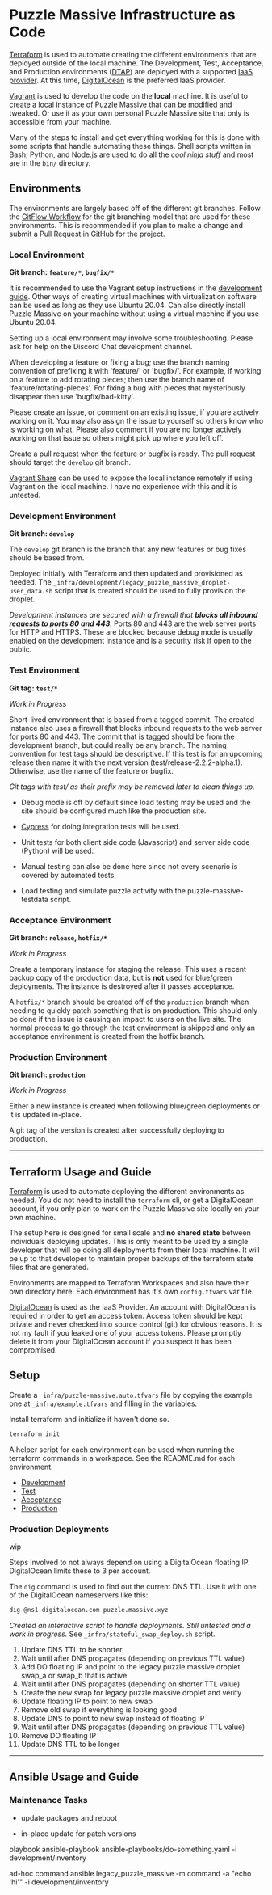# Puzzle Massive Infrastructure as Code

[Terraform](https://www.terraform.io/) is used to automate creating the
different environments that are deployed outside of the local machine. The
Development, Test, Acceptance, and Production environments
([DTAP](https://en.wikipedia.org/wiki/Development,_testing,_acceptance_and_production))
are deployed with a supported
[IaaS provider](https://registry.terraform.io/browse/providers?category=infrastructure&tier=official%2Cpartner).
At this time, [DigitalOcean](https://m.do.co/c/686c08019031) is the preferred
IaaS provider.

[Vagrant](https://www.vagrantup.com/) is used to develop the code on
the **local** machine. It is useful to create a local instance
of Puzzle Massive that can be modified and tweaked. Or use it as your own
personal Puzzle Massive site that only is accessible from your machine.

Many of the steps to install and get everything working for this is done with
some scripts that handle automating these things. Shell scripts written in Bash,
Python, and Node.js are used to do all the _cool ninja stuff_ and most are in
the `bin/` directory.

## Environments

The environments are largely based off of the different git branches. Follow the
[GitFlow Workflow](https://www.atlassian.com/git/tutorials/comparing-workflows/gitflow-workflow)
for the git branching model that are used for these environments. This is
recommended if you plan to make a change and submit a Pull Request in GitHub for
the project.

### Local Environment

**Git branch: `feature/*`, `bugfix/*`**

It is recommended to use the Vagrant setup instructions in the [development
guide](/docs/development.md). Other ways of creating virtual machines with
virtualization software can be used as long as they use Ubuntu 20.04. Can also
directly install Puzzle Massive on your machine without using a virtual machine
if you use Ubuntu 20.04.

Setting up a local environment may involve some troubleshooting. Please ask for
help on the Discord Chat development channel.

When developing a feature or fixing a bug; use the branch naming convention of
prefixing it with 'feature/' or 'bugfix/'. For example, if working on a feature
to add rotating pieces; then use the branch name of 'feature/rotating-pieces'.
For fixing a bug with pieces that mysteriously disappear then use
'bugfix/bad-kitty'.

Please create an issue, or comment on an existing issue, if you are actively
working on it. You may also assign the issue to yourself so others know who is
working on what. Please also comment if you are no longer actively working on
that issue so others might pick up where you left off.

Create a pull request when the feature or bugfix is ready. The pull request
should target the `develop` git branch.

[Vagrant Share](https://www.vagrantup.com/docs/share) can be used to expose the
local instance remotely if using Vagrant on the local machine. I have no
experience with this and it is untested.

### Development Environment

**Git branch: `develop`**

The `develop` git branch is the branch that any new features or bug fixes should
be based from.

Deployed initially with Terraform and then updated and provisioned as needed.
The `_infra/development/legacy_puzzle_massive_droplet-user_data.sh` script that
is created should be used to fully provision the droplet.

_Development instances are secured with a firewall that **blocks all inbound
requests to ports 80 and 443**._ Ports 80 and 443 are the web server ports for
HTTP and HTTPS. These are blocked because debug mode is usually enabled on the
development instance and is a security risk if open to the public.

### Test Environment

**Git tag: `test/*`**

_Work in Progress_

Short-lived environment that is based from a tagged commit. The created
instance also uses a firewall that blocks inbound requests to the web server for
ports 80 and 443. The commit that is tagged
should be from the development branch, but could really be any branch. The
naming convention for test tags should be descriptive. If this test is for an
upcoming release then name it with the next version
(test/release-2.2.2-alpha.1). Otherwise, use the name of the feature or bugfix.

_Git tags with test/ as their prefix may be removed later to clean things up._

- Debug mode is off by default since load testing may be used and the site should be
  configured much like the production site.

- [Cypress](https://www.cypress.io/) for doing integration tests will be used.

- Unit tests for both client side code (Javascript) and server side code (Python)
  will be used.

- Manual testing can also be done here since not every scenario is covered by
  automated tests.

- Load testing and simulate puzzle activity with the puzzle-massive-testdata script.

### Acceptance Environment

**Git branch: `release`, `hotfix/*`**

_Work in Progress_

Create a temporary instance for staging the release. This uses a recent backup copy of
the production data, but is **not** used for blue/green deployments. The instance
is destroyed after it passes acceptance.

A `hotfix/*` branch should be created off of the `production` branch when
needing to quickly patch something that is on production. This should only be
done if the issue is causing an impact to users on the live site. The normal
process to go through the test environment is skipped and only an acceptance
environment is created from the hotfix branch.

### Production Environment

**Git branch: `production`**

_Work in Progress_

Either a new instance is created when following blue/green deployments or it is
updated in-place.

A git tag of the version is created after successfully deploying to production.

---

## Terraform Usage and Guide

[Terraform](https://www.terraform.io/) is used to automate deploying the
different environments as needed. You do not need to install the `terraform`
cli, or get a DigitalOcean account, if you only plan to work on the Puzzle
Massive site locally on your own machine.

The setup here is designed for small scale and **no shared state** between
individuals deploying updates. This is only meant to be used by a single
developer that will be doing all deployments from their local machine. It will
be up to that developer to maintain proper backups of the terraform state files
that are generated.

Environments are mapped to Terraform Workspaces and also have their own
directory here. Each environment has it's own `config.tfvars` var file.

[DigitalOcean](https://m.do.co/c/686c08019031) is used as the IaaS Provider. An
account with DigitalOcean is required in order to get an access token. Access
token should be kept private and never checked into source control (git) for
obvious reasons. It is not my fault if you leaked one of your access tokens.
Please promptly delete it from your DigitalOcean account if you suspect it has
been compromised.

## Setup

Create a `_infra/puzzle-massive.auto.tfvars` file by copying the example one at
`_infra/example.tfvars` and filling in the variables.

Install terraform and initialize if haven't done so.

```bash
terraform init
```

A helper script for each environment can be used when running the terraform
commands in a workspace. See the README.md for each environment.

- [Development](/_infra/development/README.md)
- [Test](/_infra/test/README.md)
- [Acceptance](/_infra/acceptance/README.md)
- [Production](/_infra/production/README.md)

### Production Deployments

wip

Steps involved to not always depend on using a DigitalOcean floating IP.
DigitalOcean limits these to 3 per account.

The `dig` command is used to find out the current DNS TTL. Use it with one of
the DigitalOcean nameservers like this:

```bash
dig @ns1.digitalocean.com puzzle.massive.xyz
```

_Created an interactive script to handle deployments. Still untested and a work
in progress._ See `_infra/stateful_swap_deploy.sh` script.

1. Update DNS TTL to be shorter
2. Wait until after DNS propagates (depending on previous TTL value)
3. Add DO floating IP and point to the legacy puzzle massive droplet swap_a or swap_b that is active
4. Wait until after DNS propagates (depending on shorter TTL value)
5. Create the new swap for legacy puzzle massive droplet and verify
6. Update floating IP to point to new swap
7. Remove old swap if everything is looking good
8. Update DNS to point to new swap instead of floating IP
9. Wait until after DNS propagates (depending on previous TTL value)
10. Remove DO floating IP
11. Update DNS TTL to be longer

---

## Ansible Usage and Guide

### Maintenance Tasks

- update packages and reboot

- in-place update for patch versions

playbook
ansible-playbook ansible-playbooks/do-something.yaml -i development/inventory

ad-hoc command
ansible legacy_puzzle_massive -m command -a "echo 'hi'" -i development/inventory
